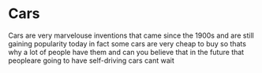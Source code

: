 # Cars

Cars are very marvelouse inventions that came since the 1900s and are still gaining popularity today in fact some cars are very cheap to buy so thats why a lot of people have them and can you believe that in the future that peopleare going to have self-driving cars cant wait
